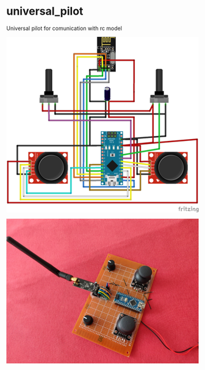 # universal_pilot
Universal pilot for comunication with rc model


![Project breadboard](universal_pilot.png)


![Project breadboard](universal_pilot_photo1.jpg)
